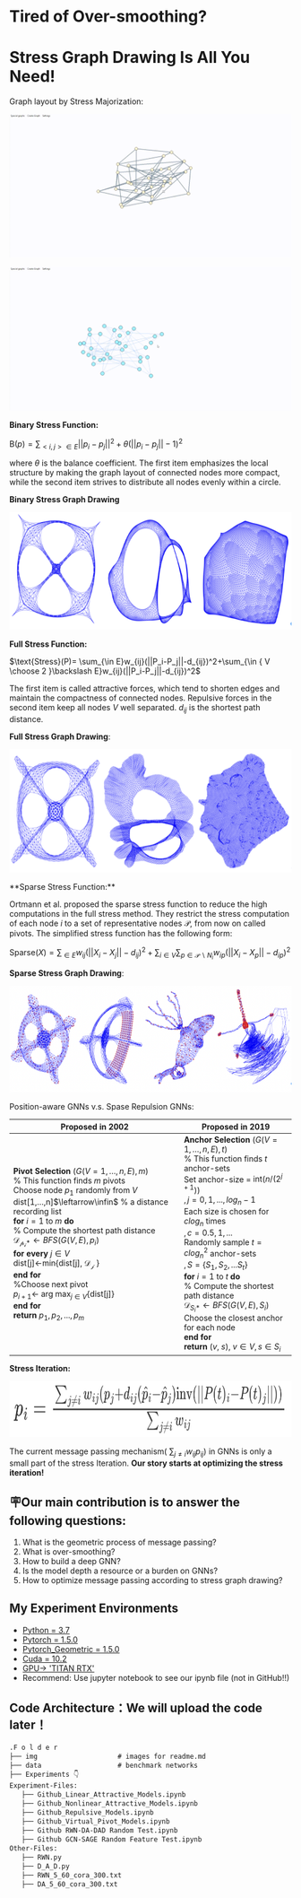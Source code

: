 # 		Tired of Over-smoothing? 

# Stress Graph Drawing Is All You Need!

Graph layout by Stress Majorization:

![Alt Text](https://github.com/Eigenworld/StressGNNs/blob/main/img/S!.gif?raw=true)

![Alt Text](https://github.com/Eigenworld/StressGNNs/blob/main/img/S2.gif?raw=true)

**Binary Stress Function:**

$\text{B}(p)=\sum_{<i,j>\in E}||p_i-p_j||^2+\theta(||p_i-p_j||-1)^2$

where $\theta$ is the balance coefficient. The first item emphasizes the local structure by making the graph layout of connected nodes more compact, while the second item strives to distribute all nodes evenly within a circle.

**Binary Stress Graph Drawing**

<p align="center">
  <img src='./img/B-Stress.png' width=573 height=210>
</p>

**Full Stress Function:**

$\text{Stress}(P)= \sum_{\in E}w_{ij}(||P_i-P_j||-d_{ij})^2+\sum_{\in { V \choose 2 }\backslash E}w_{ij}(||P_i-P_j||-d_{ij})^2$

 The first item is called attractive forces, which tend to shorten edges and maintain the compactness of connected nodes. Repulsive forces in the second item keep all nodes $V$ well separated. $d_{ij}$ is the shortest path distance.

**Full Stress Graph Drawing**:

<p align="center">
  <img src='./img/F-Stress.png' width=600 height=220>
</p>
**Sparse Stress Function:**

  Ortmann et al. proposed the sparse stress function to reduce the high computations in the full stress method. They restrict the stress computation of each node $i$ to a set of representative nodes $\mathcal{P}$, from now on called pivots. The simplified stress function has the following form:

$\text{Sparse}(X)= \sum_{\in E}w_{ij}(||X_i-X_j||-d_{ij})^2+\sum_{i\in V}\sum_{p \in \mathcal{P}\backslash N_i}w_{ip}(||X_i-X_p||-d_{ip})^2$

**Sparse Stress Graph Drawing**:

<p align="center">
  <img src='./img/Sparse-Stress.png' width=800 height=190>
</p>

Position-aware GNNs v.s. Spase Repulsion GNNs:

| Proposed  in 2002                                            | Proposed  in 2019                                            |
| ------------------------------------------------------------ | ------------------------------------------------------------ |
| **Pivot Selection** $(G(V={1,…,n},E),  m)$ <br>% This function finds $m$ pivots<br>    Choose node $p_1$ randomly from $V$<br/>    dist[1,…,n]$\leftarrow\infin$ % a distance recording list<br/>    **for** $i = 1$ to $m$ **do** <br>       % Compute the shortest path distance <br>       $\mathcal{D_{p_i*}}\leftarrow BFS(G(V,E),p_i)$<br>       **for every** $j\in V$<br>          dist[j]$\leftarrow$min{dist[j], $\mathcal{D_{j}}$ } <br>       **end for** <br>   %Choose next pivot<br>   $p_{i+1}\leftarrow$ arg max$_{j\in V}${dist[j]}<br>   **end for** <br>   **return** $p_1,p_2,...,p_m$ | **Anchor Selection** $(G(V={1,…,n},E),  t)$ <br> % This function finds $t$ anchor-sets<br>      Set anchor-size = $\text{int}(n/(2^{j+1}))$<br>                                 $,j=0,1,...,log_n-1$<br>      Each size is chosen for $clog_n$ times<br/>                                 $,c=0.5,1,...$<br>      Randomly sample $t=clog_n^2$ anchor-sets <br>                                 $,S=\{S_1,S_2,...S_t\}$<br>      **for** $i = 1$ to $t$ **do** <br/>          % Compute the shortest path distance <br/>         $\mathcal{D}_{S_i*}\leftarrow BFS(G(V,E),S_i)$<br>         Choose the closest anchor for each node<br>       **end for**<br>       **return** ($v$, $s$), $v\in V,s\in S_i$ |

**Stress Iteration:**

<p align="center">
  <img src='./img/formula.png' width=800 height=100>
</p>

 The current message passing mechanism( $\sum_{j\ne i}w_{ij}p_{ij}$) in GNNs is only a small part of the stress Iteration. **Our story starts at optimizing the stress iteration!**



## **🪧Our main contribution is to answer the following questions:**

1. What is the geometric process of message passing?
2. What is over-smoothing?
3. How to build a deep GNN?
4. Is the model depth a resource or a burden on GNNs?
5. How to optimize message passing according to stress graph drawing?



## My Experiment Environments
* [Python = 3.7](https://www.python.org/)
* [Pytorch = 1.5.0](https://pytorch.org)
* [Pytorch_Geometric = 1.5.0](https://pytorch-geometric.readthedocs.io/en/latest/)
* [Cuda = 10.2](https://pytorch.org)
* [GPU-> 'TITAN RTX'](https://pytorch.org)
* Recommend: Use jupyter notebook to see our ipynb file (not in GitHub!!)


## Code Architecture：We will upload the code later！
    .F o l d e r
    ├── img                    # images for readme.md
    ├── data                   # benchmark networks 
    ├── Experiments 👇
    Experiment-Files:
       ├── Github_Linear_Attractive_Models.ipynb                 
       ├── Github_Nonlinear_Attractive_Models.ipynb					
       ├── Github_Repulsive_Models.ipynb
       ├── Github_Virtual_Pivot_Models.ipynb
       ├── Github RWN-DA-DAD Random Test.ipynb
       ├── Github GCN-SAGE Random Feature Test.ipynb
    Other-Files:
       ├── RWN.py
       ├── D_A_D.py
       ├── RWN_5_60_cora_300.txt
       ├── DA_5_60_cora_300.txt

